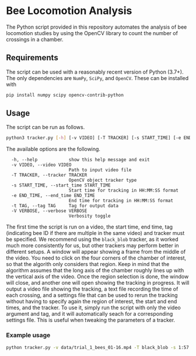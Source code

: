 # Bee Locomotion Analysis

The Python script provided in this repository automates the analysis of bee locomotion studies by using the OpenCV library to count the number of crossings in a chamber.

## Requirements

The script can be used with a reasonably recent version of Python (3.7+). The only dependencies are `NumPy`, `SciPy`, and `OpenCV`. These can be installed with

```bash
pip install numpy scipy opencv-contrib-python
```

## Usage

The script can be run as follows.

```bash
python3 tracker.py [-h] [-v VIDEO] [-T TRACKER] [-s START_TIME] [-e END_TIME] [-t TAG] [-V VERBOSE]
```

The available options are the following.

```
  -h, --help            show this help message and exit
  -v VIDEO, --video VIDEO
                        Path to input video file
  -T TRACKER, --tracker TRACKER
                        OpenCV object tracker type
  -s START_TIME, --start_time START_TIME
                        Start time for tracking in HH:MM:SS format
  -e END_TIME, --end_time END_TIME
                        End time for tracking in HH:MM:SS format
  -t TAG, --tag TAG     Tag for output data
  -V VERBOSE, --verbose VERBOSE
                        Verbosity toggle
```

The first time the script is run on a video, the start time, end time, tag (indicating bee ID if there are multiple in the same video) and tracker must be specified. We recommend using the `black_blob` tracker, as it worked much more consistently for us, but other trackers may perform better in different setups. A window will appear showing a frame from the middle of the video. You need to click on the four corners of the chamber of interest, so that the algorith only considers that region. Keep in mind that the algorithm assumes that the long axis of the chamber roughly lines up with the vertical axis of the video. Once the region selection is done, the window will close, and another one will open showing the tracking in progress. It will output a video file showing the tracking, a text file recording the time of each crossing, and a settings file that can be used to rerun the tracking without having to specify again the region of interest, the start and end times, and the tracker. To use it, simply run the script with only the video argument and tag, and it will automatically seach for a corresponding settings file. This is useful when tweaking the parameters of a tracker.

### Example usage

```bash
python tracker.py -v data/trial_1_bees_01-16.mp4 -T black_blob -s 1:57 -e 1:05:50 -t bee_02
```
